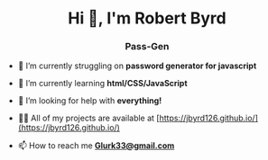 <h1 align="center">Hi 👋, I'm Robert Byrd</h1>
<h3 align="center">Pass-Gen</h3>

- 🔭 I’m currently struggling on **password generator for javascript**

- 🌱 I’m currently learning **html/CSS/JavaScript**

- 🤝 I’m looking for help with **everything!**

- 👨‍💻 All of my projects are available at [https://jbyrd126.github.io/](https://jbyrd126.github.io/)

- 📫 How to reach me **Glurk33@gmail.com**


